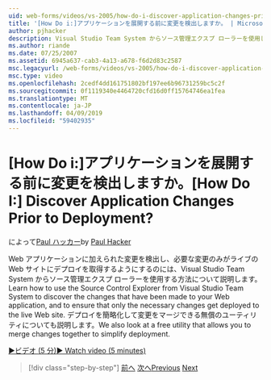 ```yaml
---
uid: web-forms/videos/vs-2005/how-do-i-discover-application-changes-prior-to-deployment
title: '[How Do i:]アプリケーションを展開する前に変更を検出しますか。 | Microsoft Docs'
author: pjhacker
description: Visual Studio Team System からソース管理エクスプ ローラーを使用して、Web アプリケーションと ensur に加えられた変更を検出する方法について説明してください.
ms.author: riande
ms.date: 07/25/2007
ms.assetid: 6945a637-cab3-4a13-a678-f6d2d83c2587
msc.legacyurl: /web-forms/videos/vs-2005/how-do-i-discover-application-changes-prior-to-deployment
msc.type: video
ms.openlocfilehash: 2cedf4dd161751802bf197ee6b96731259bc5c2f
ms.sourcegitcommit: 0f1119340e4464720cfd16d0ff15764746ea1fea
ms.translationtype: MT
ms.contentlocale: ja-JP
ms.lasthandoff: 04/09/2019
ms.locfileid: "59402935"
---
```

# <a name="how-do-i-discover-application-changes-prior-to-deployment"></a><span data-ttu-id="7dc5c-104">[How Do i:]アプリケーションを展開する前に変更を検出しますか。</span><span class="sxs-lookup"><span data-stu-id="7dc5c-104">[How Do I:] Discover Application Changes Prior to Deployment?</span></span>

<span data-ttu-id="7dc5c-105">によって[Paul ハッカー](https://github.com/pjhacker)</span><span class="sxs-lookup"><span data-stu-id="7dc5c-105">by [Paul Hacker](https://github.com/pjhacker)</span></span>

<span data-ttu-id="7dc5c-106">Web アプリケーションに加えられた変更を検出し、必要な変更のみがライブの Web サイトにデプロイを取得するようにするのには、Visual Studio Team System からソース管理エクスプ ローラーを使用する方法について説明します。</span><span class="sxs-lookup"><span data-stu-id="7dc5c-106">Learn how to use the Source Control Explorer from Visual Studio Team System to discover the changes that have been made to your Web application, and to ensure that only the necessary changes get deployed to the live Web site.</span></span> <span data-ttu-id="7dc5c-107">デプロイを簡略化して変更をマージできる無償のユーティリティについても説明します。</span><span class="sxs-lookup"><span data-stu-id="7dc5c-107">We also look at a free utility that allows you to merge changes together to simplify deployment.</span></span>

[<span data-ttu-id="7dc5c-108">&#9654;ビデオ (5 分)</span><span class="sxs-lookup"><span data-stu-id="7dc5c-108">&#9654; Watch video (5 minutes)</span></span>](https://channel9.msdn.com/Blogs/ASP-NET-Site-Videos/how-do-i-discover-application-changes-prior-to-deployment)

> [!div class="step-by-step"]
> <span data-ttu-id="7dc5c-109">[前へ](how-do-i-publish-and-analyze-test-results.md)
> [次へ](how-do-i-implement-continuous-integration-with-team-foundation.md)</span><span class="sxs-lookup"><span data-stu-id="7dc5c-109">[Previous](how-do-i-publish-and-analyze-test-results.md)
[Next](how-do-i-implement-continuous-integration-with-team-foundation.md)</span></span>
